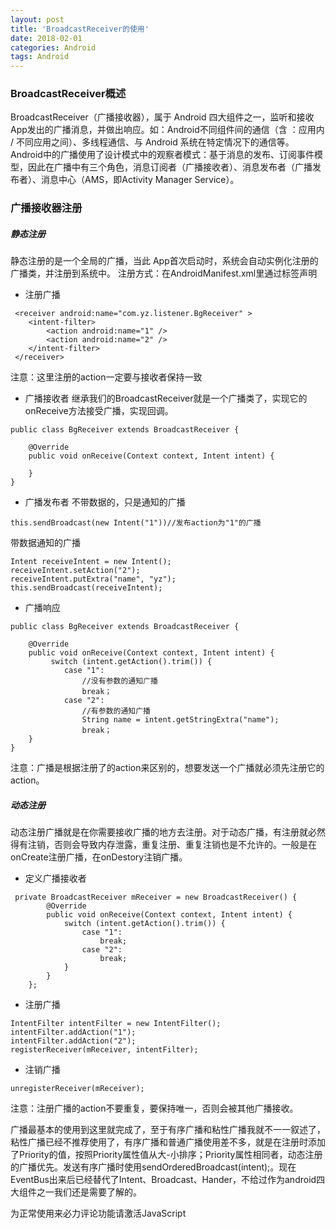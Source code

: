 ```yaml
---
layout: post
title: 'BroadcastReceiver的使用'
date: 2018-02-01
categories: Android
tags: Android
---
```

### BroadcastReceiver概述

BroadcastReceiver（广播接收器），属于 Android 四大组件之一，监听和接收App发出的广播消息，并做出响应。如：Android不同组件间的通信（含 ：应用内 / 不同应用之间）、多线程通信、与 Android 系统在特定情况下的通信等。Android中的广播使用了设计模式中的观察者模式：基于消息的发布、订阅事件模型，因此在广播中有三个角色，消息订阅者（广播接收者）、消息发布者（广播发布者）、消息中心（AMS，即Activity Manager Service）。

### 广播接收器注册

##### 静态注册
静态注册的是一个全局的广播，当此 App首次启动时，系统会自动实例化注册的广播类，并注册到系统中。
注册方式：在AndroidManifest.xml里通过<receive>标签声明

- 注册广播
```android
 <receiver android:name="com.yz.listener.BgReceiver" >
    <intent-filter>
        <action android:name="1" />
        <action android:name="2" />
    </intent-filter>
 </receiver>
```
注意：这里注册的action一定要与接收者保持一致

- 广播接收者
继承我们的BroadcastReceiver就是一个广播类了，实现它的onReceive方法接受广播，实现回调。
```android
public class BgReceiver extends BroadcastReceiver {

    @Override
    public void onReceive(Context context, Intent intent) {
       
    }
}
```

- 广播发布者
不带数据的，只是通知的广播
```android
this.sendBroadcast(new Intent("1"))//发布action为"1"的广播
```
带数据通知的广播
```android
Intent receiveIntent = new Intent();
receiveIntent.setAction("2");
receiveIntent.putExtra("name", "yz");
this.sendBroadcast(receiveIntent);
```
- 广播响应
```android
public class BgReceiver extends BroadcastReceiver {

    @Override
    public void onReceive(Context context, Intent intent) {
         switch (intent.getAction().trim()) {
            case "1":
				//没有参数的通知广播
				break；
			case "2":
				//有参数的通知广播
				String name = intent.getStringExtra("name");
				break；
    }
}
```
注意：广播是根据注册了的action来区别的，想要发送一个广播就必须先注册它的action。

##### 动态注册
动态注册广播就是在你需要接收广播的地方去注册。对于动态广播，有注册就必然得有注销，否则会导致内存泄露，重复注册、重复注销也是不允许的。一般是在onCreate注册广播，在onDestory注销广播。

- 定义广播接收者
```android
 private BroadcastReceiver mReceiver = new BroadcastReceiver() {
        @Override
        public void onReceive(Context context, Intent intent) {
            switch (intent.getAction().trim()) {
                case "1":                    
                    break;
                case "2":                   
                    break;
            }
        }
    };
```

- 注册广播
```android
IntentFilter intentFilter = new IntentFilter();
intentFilter.addAction("1");
intentFilter.addAction("2");
registerReceiver(mReceiver, intentFilter);
```
- 注销广播
```android
unregisterReceiver(mReceiver);
```
注意：注册广播的action不要重复，要保持唯一，否则会被其他广播接收。

广播最基本的使用到这里就完成了，至于有序广播和粘性广播我就不一一叙述了，粘性广播已经不推荐使用了，有序广播和普通广播使用差不多，就是在注册时添加了Priority的值，按照Priority属性值从大-小排序；Priority属性相同者，动态注册的广播优先。发送有序广播时使用sendOrderedBroadcast(intent);。现在EventBus出来后已经替代了Intent、Broadcast、Hander，不给过作为android四大组件之一我们还是需要了解的。




<!-- 来必力City版安装代码 -->
<div id="lv-container" data-id="city" data-uid="MTAyMC8zMjU2Ny85MTI4">
<script type="text/javascript">
   (function(d, s) {
   var j, e = d.getElementsByTagName(s)[0];

   if (typeof LivereTower === 'function') { return; }

   j = d.createElement(s);
   j.src = 'https://cdn-city.livere.com/js/embed.dist.js';
   j.async = true;

   e.parentNode.insertBefore(j, e);
   })(document, 'script');
</script>
<noscript> 为正常使用来必力评论功能请激活JavaScript</noscript>
</div>
<!-- City版安装代码已完成 -->